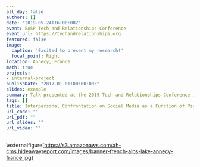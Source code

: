 ```yaml
---
all_day: false
authors: []
date: "2019-05-24T16:00:00Z"
event: EASP Tech and Relationships Conference
event_url: https://techandrelationships.org
featured: false
image:
  caption: 'Excited to present my research!'
  focal_point: Right
location: Annecy, France
math: true
projects:
- internal-project
publishDate: "2017-01-01T00:00:00Z"
slides: example
summary: Talk presented at the 2019 Tech and Relationships Conference in Annecy, France 
tags: []
title: Interpersonal Confrontation on Social Media as a Function of Psychological Distance
url_code: ""
url_pdf: ""
url_slides: ""
url_video: ""
---
```

\externalfigure[https://s3.amazonaws.com/ah-cms.hideawayreport.com/images/banner-french-alps-lake-annecy-france.jpg] 